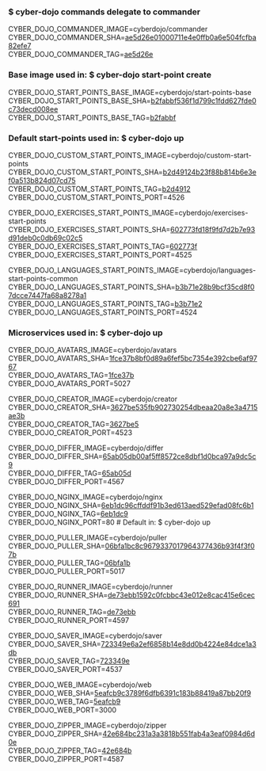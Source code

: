 ### $ cyber-dojo commands delegate to commander

CYBER_DOJO_COMMANDER_IMAGE=cyberdojo/commander
CYBER_DOJO_COMMANDER_SHA=[ae5d26e01000711e4e0ffb0a6e504fcfba82efe7](https://github.com/cyber-dojo/commander/commit/ae5d26e01000711e4e0ffb0a6e504fcfba82efe7)<br/>
CYBER_DOJO_COMMANDER_TAG=[ae5d26e](https://hub.docker.com/layers/cyberdojo/commander/ae5d26e/images/sha256-aa2b8967b9b16806d2b0a6aaf5d19ad68439b490844664af005ab3ebaf2bb9a1)<br/>

### Base image used in: $ cyber-dojo start-point create

CYBER_DOJO_START_POINTS_BASE_IMAGE=cyberdojo/start-points-base
CYBER_DOJO_START_POINTS_BASE_SHA=[b2fabbf536f1d799c1fdd627fde0c73decd008ee](https://github.com/cyber-dojo/start-points-base/commit/b2fabbf536f1d799c1fdd627fde0c73decd008ee)<br/>
CYBER_DOJO_START_POINTS_BASE_TAG=[b2fabbf](https://hub.docker.com/layers/cyberdojo/start-points-base/b2fabbf/images/sha256-98ec05964426dee091992aac4cb8bdc3982402900838a36c2699580711f753b9)<br/>

### Default start-points used in: $ cyber-dojo up

CYBER_DOJO_CUSTOM_START_POINTS_IMAGE=cyberdojo/custom-start-points
CYBER_DOJO_CUSTOM_START_POINTS_SHA=[b2d49124b23f88b814b6e3ef0a513b824d07cd75](https://github.com/cyber-dojo/custom-start-points/commit/b2d49124b23f88b814b6e3ef0a513b824d07cd75)<br/>
CYBER_DOJO_CUSTOM_START_POINTS_TAG=[b2d4912](https://hub.docker.com/layers/cyberdojo/custom-start-points/b2d4912/images/sha256-22f90376f5cd151c2edb328439d7a89209b36b28a9a077b0f8a63be6e3933dc3)<br/>
CYBER_DOJO_CUSTOM_START_POINTS_PORT=4526

CYBER_DOJO_EXERCISES_START_POINTS_IMAGE=cyberdojo/exercises-start-points
CYBER_DOJO_EXERCISES_START_POINTS_SHA=[602773fd18f9fd7d2b7e93d91deb0c0db69c02c5](https://github.com/cyber-dojo/exercises-start-points/commit/602773fd18f9fd7d2b7e93d91deb0c0db69c02c5)<br/>
CYBER_DOJO_EXERCISES_START_POINTS_TAG=[602773f](https://hub.docker.com/layers/cyberdojo/exercises-start-points/602773f/images/sha256-f735555246f45e6d0cd081371643747b0f9bcb84f7561868d34887f8d2553747)<br/>
CYBER_DOJO_EXERCISES_START_POINTS_PORT=4525

CYBER_DOJO_LANGUAGES_START_POINTS_IMAGE=cyberdojo/languages-start-points-common
CYBER_DOJO_LANGUAGES_START_POINTS_SHA=[b3b71e28b9bcf35cd8f07dcce7447fa68a8278a1](https://github.com/cyber-dojo/languages-start-points/commit/b3b71e28b9bcf35cd8f07dcce7447fa68a8278a1)<br/>
CYBER_DOJO_LANGUAGES_START_POINTS_TAG=[b3b71e2](https://hub.docker.com/layers/cyberdojo/languages-start-points-common/b3b71e2/images/sha256-002dfee9d101880a842abe1f1dfe6f30554a5fa889701370dca275c7efd9010b)<br/>
CYBER_DOJO_LANGUAGES_START_POINTS_PORT=4524

### Microservices used in: $ cyber-dojo up

CYBER_DOJO_AVATARS_IMAGE=cyberdojo/avatars
CYBER_DOJO_AVATARS_SHA=[1fce37b8bf0d89a6fef5bc7354e392cbe6af9767](https://github.com/cyber-dojo/avatars/commit/1fce37b8bf0d89a6fef5bc7354e392cbe6af9767)<br/>
CYBER_DOJO_AVATARS_TAG=[1fce37b](https://hub.docker.com/layers/cyberdojo/avatars/1fce37b/images/sha256-c459c8ee3347210d198c5b55367398901fcc637a641ac10f684f4c1d12ef5ba7)<br/>
CYBER_DOJO_AVATARS_PORT=5027

CYBER_DOJO_CREATOR_IMAGE=cyberdojo/creator
CYBER_DOJO_CREATOR_SHA=[3627be535fb902730254dbeaa20a8e3a4715ae3b](https://github.com/cyber-dojo/creator/commit/3627be535fb902730254dbeaa20a8e3a4715ae3b)<br/>
CYBER_DOJO_CREATOR_TAG=[3627be5](https://hub.docker.com/layers/cyberdojo/creator/3627be5/images/sha256-f34bdd78ceca37fe615fda0a9e9c770644bdfd7526ecabc8ef37317f7ff68326)<br/>
CYBER_DOJO_CREATOR_PORT=4523

CYBER_DOJO_DIFFER_IMAGE=cyberdojo/differ
CYBER_DOJO_DIFFER_SHA=[65ab05db00af5ff8572ce8dbf1d0bca97a9dc5c9](https://github.com/cyber-dojo/differ/commit/65ab05db00af5ff8572ce8dbf1d0bca97a9dc5c9)<br/>
CYBER_DOJO_DIFFER_TAG=[65ab05d](https://hub.docker.com/layers/cyberdojo/differ/65ab05d/images/sha256-bd64a6cdf20d929a721c9b6d72fbcfc5af044ac0db259befb5ec93aec913b78c)<br/>
CYBER_DOJO_DIFFER_PORT=4567

CYBER_DOJO_NGINX_IMAGE=cyberdojo/nginx
CYBER_DOJO_NGINX_SHA=[6eb1dc96cffddf91b3ed613aed529efad08fc6b1](https://github.com/cyber-dojo/nginx/commit/6eb1dc96cffddf91b3ed613aed529efad08fc6b1)<br/>
CYBER_DOJO_NGINX_TAG=[6eb1dc9](https://hub.docker.com/layers/cyberdojo/nginx/6eb1dc9/images/sha256-10134de5ac6cda78dee0ce13014f2c695d14b0af7b2d20341574c4c4ec54d520)<br/>
CYBER_DOJO_NGINX_PORT=80 # Default in: $ cyber-dojo up

CYBER_DOJO_PULLER_IMAGE=cyberdojo/puller
CYBER_DOJO_PULLER_SHA=[06bfa1bc8c9679337017964377436b93f4f3f07b](https://github.com/cyber-dojo/puller/commit/06bfa1bc8c9679337017964377436b93f4f3f07b)<br/>
CYBER_DOJO_PULLER_TAG=[06bfa1b](https://hub.docker.com/layers/cyberdojo/puller/06bfa1b/images/sha256-db5dcf97b418afbfc8a07b92348d485df163f561079237709a0c17c9f363c898)<br/>
CYBER_DOJO_PULLER_PORT=5017

CYBER_DOJO_RUNNER_IMAGE=cyberdojo/runner
CYBER_DOJO_RUNNER_SHA=[de73ebb1592c0fcbbc43e012e8cac415e6cec691](https://github.com/cyber-dojo/runner/commit/de73ebb1592c0fcbbc43e012e8cac415e6cec691)<br/>
CYBER_DOJO_RUNNER_TAG=[de73ebb](https://hub.docker.com/layers/cyberdojo/runner/de73ebb/images/sha256-e8d17e90f641c853d59fe61bdcc583049509fdbb725c661aa2e32c530240b376)<br/>
CYBER_DOJO_RUNNER_PORT=4597

CYBER_DOJO_SAVER_IMAGE=cyberdojo/saver
CYBER_DOJO_SAVER_SHA=[723349e6a2ef6858b14e8dd0b4224e84dce1a3db](https://github.com/cyber-dojo/saver/commit/723349e6a2ef6858b14e8dd0b4224e84dce1a3db)<br/>
CYBER_DOJO_SAVER_TAG=[723349e](https://hub.docker.com/layers/cyberdojo/saver/723349e/images/sha256-eebfbcf79bb7517a184149071ae5673b1d415dfd1e3b74acf1d4be62e62cf7e2)<br/>
CYBER_DOJO_SAVER_PORT=4537

CYBER_DOJO_WEB_IMAGE=cyberdojo/web
CYBER_DOJO_WEB_SHA=[5eafcb9c3789f6dfb6391c183b88419a87bb20f9](https://github.com/cyber-dojo/web/commit/5eafcb9c3789f6dfb6391c183b88419a87bb20f9)<br/>
CYBER_DOJO_WEB_TAG=[5eafcb9](https://hub.docker.com/layers/cyberdojo/web/5eafcb9/images/sha256-8d20992d475c3c9296cbf58781e1187c469d481aff6bf5ac88e0a16840769a7e)<br/>
CYBER_DOJO_WEB_PORT=3000

CYBER_DOJO_ZIPPER_IMAGE=cyberdojo/zipper
CYBER_DOJO_ZIPPER_SHA=[42e684bc231a3a3818b551fab4a3eaf0984d6d0e](https://github.com/cyber-dojo/zipper/commit/42e684bc231a3a3818b551fab4a3eaf0984d6d0e)<br/>
CYBER_DOJO_ZIPPER_TAG=[42e684b](https://hub.docker.com/layers/cyberdojo/zipper/42e684b/images/sha256-4fe0289906e203500c47dc1cd60c0dfa7f6b41d6368ab93ef369bfeed0b6a2b9)<br/>
CYBER_DOJO_ZIPPER_PORT=4587

